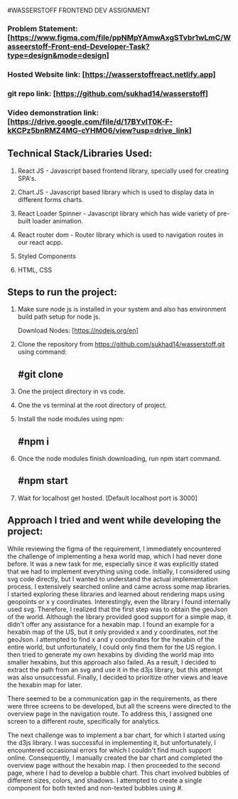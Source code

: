 #WASSERSTOFF FRONTEND DEV ASSIGNMENT

### Problem Statement: [https://www.figma.com/file/ppNMpYAmwAxgSTvbr1wLmC/Wasseerstoff-Front-end-Developer-Task?type=design&mode=design]
### Hosted Website link: [https://wasserstoffreact.netlify.app]
### git repo link: [https://github.com/sukhad14/wasserstoff]
### Video demonstration link: [https://drive.google.com/file/d/17BYvlT0K-F-kKCPz5bnRMZ4MG-cYHMO6/view?usp=drive_link]

## Technical Stack/Libraries Used:

  1. React JS - Javascript based frontend library, specially used for creating SPA's.

  2. Chart.JS  -   Javascript based library which is used to display data in different forms charts.

  3. React Loader Spinner - Javascript library which has wide variety of pre-built loader animation.

  4. React router dom - Router library which is used to navigation routes in our react acpp.

  5. Styled Components 

  6. HTML, CSS


## Steps to run the project:

  1. Make sure node js is installed in your system and also has environment build path setup for node js.

      Download Nodes: [https://nodejs.org/en]

  2. Clone the repository from https://github.com/sukhad14/wasserstoff.git using command:

      ## #git clone 

  3. One the project directory in vs code.

  4. One the vs terminal at the root directory of project.

  5. Install the node modules using npm:

      ## #npm i

  6. Once the node modules finish downloading, run npm start command.

       ## #npm start

  7. Wait for localhost get hosted. [Default localhost port is 3000] 


## Approach I tried and went while developing the project:

 While reviewing the figma of the requirement, I immediately encountered the challenge of implementing a hexa world map, which I had never done before. It was a new task for me, especially since it was explicitly stated that we had to implement everything using code. Initially, I considered using svg code directly, but I wanted to understand the actual implementation process. I extensively searched online and came across some map libraries. I started exploring these libraries and learned about rendering maps using geopoints or x y coordinates. Interestingly, even the library I found internally used svg. Therefore, I realized that the first step was to obtain the geoJson of the world. Although the library provided good support for a simple map, it didn't offer any assistance for a hexabin map. I found an example for a hexabin map of the US, but it only provided x and y coordinates, not the geoJson. I attempted to find x and y coordinates for the hexabin of the entire world, but unfortunately, I could only find them for the US region. I then tried to generate my own hexabins by dividing the world map into smaller hexabins, but this approach also failed. As a result, I decided to extract the path from an svg and use it in the d3js library, but this attempt was also unsuccessful. Finally, I decided to prioritize other views and leave the hexabin map for later. 

There seemed to be a communication gap in the requirements, as there were three screens to be developed, but all the screens were directed to the overview page in the navigation route. To address this, I assigned one screen to a different route, specifically for analytics. 

The next challenge was to implement a bar chart, for which I started using the d3js library. I was successful in implementing it, but unfortunately, I encountered occasional errors for which I couldn't find much support online. Consequently, I manually created the bar chart and completed the overview page without the hexabin map. I then proceeded to the second page, where I had to develop a bubble chart. This chart involved bubbles of different sizes, colors, and shadows. I attempted to create a single component for both texted and non-texted bubbles using #.